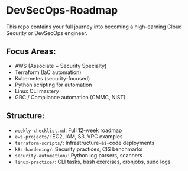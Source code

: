 # DevSecOps-Roadmap
This repo contains your full journey into becoming a high-earning Cloud Security or DevSecOps engineer.

## Focus Areas:
- AWS (Associate + Security Specialty)
- Terraform (IaC automation)
- Kubernetes (security-focused)
- Python scripting for automation
- Linux CLI mastery
- GRC / Compliance automation (CMMC, NIST)

## Structure:
- `weekly-checklist.md`: Full 12-week roadmap
- `aws-projects/`: EC2, IAM, S3, VPC examples
- `terraform-scripts/`: Infrastructure-as-code deployments
- `k8s-hardening/`: Security practices, CIS benchmarks
- `security-automation/`: Python log parsers, scanners
- `linux-practice/`: CLI tasks, bash exercises, cronjobs, sudo logs
